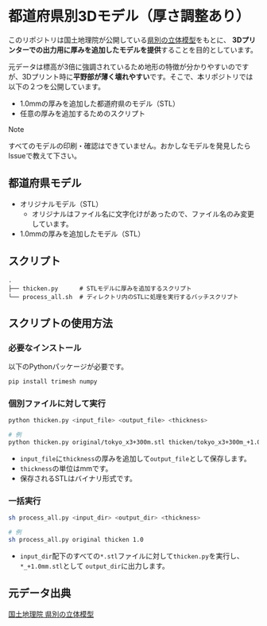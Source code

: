 # 都道府県別3Dモデル（厚さ調整あり）

このリポジトリは国土地理院が公開している[県別の立体模型](https://maps.gsi.go.jp/3d/prefecture/prefecture.html)をもとに、
**3Dプリンターでの出力用に厚みを追加したモデルを提供**することを目的としています。

元データは標高が3倍に強調されているため地形の特徴が分かりやすいのですが、3Dプリント時に**平野部が薄く壊れやすい**です。そこで、本リポジトリでは以下の２つを公開しています。

- 1.0mmの厚みを追加した都道府県のモデル（STL）
- 任意の厚みを追加するためのスクリプト

> [!NOTE]
> すべてのモデルの印刷・確認はできていません。おかしなモデルを発見したらIssueで教えて下さい。

## 都道府県モデル

- オリジナルモデル（STL）
  - オリジナルはファイル名に文字化けがあったので、ファイル名のみ変更しています。
- 1.0mmの厚みを追加したモデル（STL）

## スクリプト

```
.
├── thicken.py      # STLモデルに厚みを追加するスクリプト
└── process_all.sh  # ディレクトリ内のSTLに処理を実行するバッチスクリプト
```

## スクリプトの使用方法

### 必要なインストール

以下のPythonパッケージが必要です。

```bash
pip install trimesh numpy
```

### 個別ファイルに対して実行

```bash
python thicken.py <input_file> <output_file> <thickness>

# 例
python thicken.py original/tokyo_x3+300m.stl thicken/tokyo_x3+300m_+1.0mm.stl 1.0
```

- `input_file`に`thickness`の厚みを追加して`output_file`として保存します。
- `thickness`の単位はmmです。
- 保存されるSTLはバイナリ形式です。

### 一括実行

```bash
sh process_all.py <input_dir> <output_dir> <thickness>

# 例
sh process_all.py original thicken 1.0
```

- `input_dir`配下のすべての`*.stl`ファイルに対して`thicken.py`を実行し、`*_+1.0mm.stl`として `output_dir`に出力します。

## 元データ出典

[国土地理院 県別の立体模型](https://maps.gsi.go.jp/3d/prefecture/prefecture.html)
